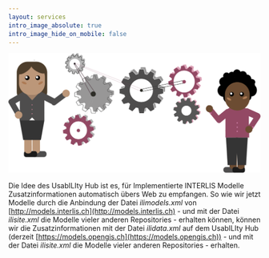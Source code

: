 ```yaml
---
layout: services
intro_image_absolute: true
intro_image_hide_on_mobile: false
---
```


![introimage](../images/illustrations/zahnrad.svg)

Die Idee des UsabILIty Hub ist es, für Implementierte INTERLIS Modelle Zusatzinformationen automatisch übers Web zu empfangen.
So wie wir jetzt Modelle durch die Anbindung der Datei *ilimodels.xml* von [http://models.interlis.ch](http://models.interlis.ch) - und mit der Datei *ilisite.xml* die Modelle vieler anderen Repositories - erhalten können, können wir die Zusatzinformationen mit der Datei *ilidata.xml* auf dem UsabILIty Hub (derzeit [https://models.opengis.ch](https://models.opengis.ch))  - und mit der Datei *ilisite.xml* die Modelle vieler anderen Repositories - erhalten.
